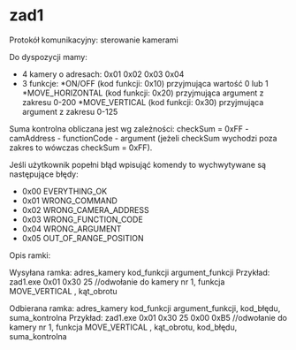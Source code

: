 # zad1


Protokół komunikacyjny: sterowanie kamerami

Do dyspozycji mamy:
- 4 kamery o adresach: 0x01 0x02 0x03 0x04
- 3 funkcje:
  *ON/OFF (kod funkcji: 0x10) przyjmująca wartość 0 lub 1
  *MOVE_HORIZONTAL (kod funkcji: 0x20) przyjmująca argument z zakresu 0-200
  *MOVE_VERTICAL (kod funkcji: 0x30) przyjmująca argument z zakresu 0-125

Suma kontrolna obliczana jest wg zależności: checkSum = 0xFF - camAddress - functionCode - argument
(jeżeli checkSum wychodzi poza zakres to wówczas checkSum = 0xFF).

Jeśli użytkownik popełni błąd wpisująć komendy to wychwytywane są następujące błędy:
- 0x00	EVERYTHING_OK
- 0x01	WRONG_COMMAND
- 0x02	WRONG_CAMERA_ADDRESS
- 0x03	WRONG_FUNCTION_CODE
- 0x04	WRONG_ARGUMENT
- 0x05 OUT_OF_RANGE_POSITION

Opis ramki:

Wysyłana ramka: adres_kamery kod_funkcji argument_funkcji
Przykład: zad1.exe 0x01 0x30 25
 //odwołanie do kamery nr 1, funkcja MOVE_VERTICAL , kąt_obrotu


Odbierana ramka: adres_kamery kod_funkcji argument_funkcji, kod_błędu, suma_kontrolna
Przykład: zad1.exe 0x01 0x30 25 0x00 0xB5 
  //odwołanie do kamery nr 1, funkcja MOVE_VERTICAL , kąt_obrotu, kod_błędu, suma_kontrolna
